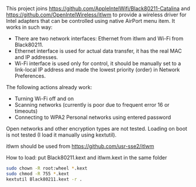 This project joins https://github.com/AppleIntelWifi/Black80211-Catalina and https://github.com/OpenIntelWireless/itlwm to provide a wireless driver for Intel adapters that can be controlled using native AirPort menu item. It works in such way:

- There are two network interfaces: Ethernet from itlwm and Wi-Fi from Black80211.
- Ethernet interface is used for actual data transfer, it has the real MAC and IP addresses.
- Wi-Fi interface is used only for control, it should be manually set to a link-local IP address and made the lowest priority (order) in Network Preferences.

The following actions already work:
- Turning Wi-Fi off and on
- Scanning networks (currently is poor due to frequent error 16 or timeouts)
- Connecting to WPA2 Personal networks using entered password

Open networks and other encryption types are not tested. Loading on boot is not tested (I load it manually using kextutil).

itlwm should be used from https://github.com/usr-sse2/itlwm

How to load:
put Black80211.kext and itlwm.kext in the same folder
```bash
sudo chown -R root:wheel *.kext
sudo chmod -R 755 *.kext
kextutil Black80211.kext -r .
```
